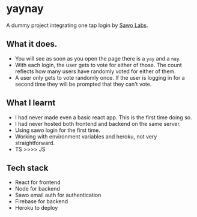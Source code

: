 # yaynay
A dummy project integrating one tap login by [Sawo Labs](https://sawolabs.com/). 
[](https://yay-nay.herokuapp.com/)

## What it does.
- You will see as soon as you open the page there is a `yay` and a `nay`.
- With each login, the user gets to vote for either of those. The count reflects how many users have randomly voted for either of them.
- A user only gets to vote randomly once. If the user is logging in for a second time they will be prompted that they can't vote.

## What I learnt
- I had never made even a basic react app. This is the first time doing so.
- I had never hosted both frontend and backend on the same server.
- Using sawo login for the first time.
- Working with environment variables and heroku, not very straightforward.
- TS >>>> JS

## Tech stack
- React for frontend
- Node for backend
- Sawo email auth for authentication
- Firebase for backend
- Heroku to deploy
